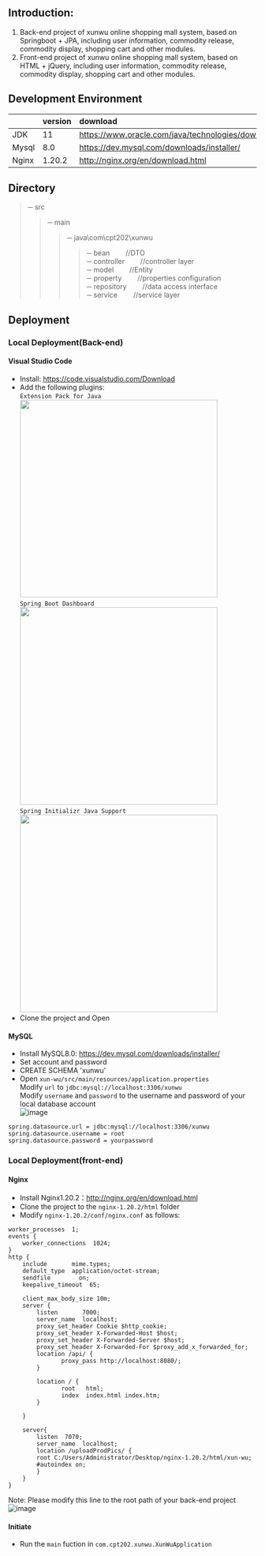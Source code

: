 ## Introduction:
1. Back-end project of xunwu online shopping mall system, based on Springboot + JPA, including user information, commodity release, commodity display, shopping cart and other modules. <br>
2. Front-end project of xunwu online shopping mall system, based on HTML + jQuery, including user information, commodity release, commodity display, shopping cart and other modules. <br>

## Development Environment
| |version|download|
|:---|:---|:---|
|JDK|11|https://www.oracle.com/java/technologies/downloads/#java11|
|Mysql|8.0|https://dev.mysql.com/downloads/installer/|
|Nginx|1.20.2|http://nginx.org/en/download.html|

## Directory
>─ src
>>─ main
>>>─ java\com\cpt202\xunwu
>>>>─ bean	&emsp;&emsp;//DTO <br>
>>>>─ controller	&emsp;&emsp;//controller layer <br>
>>>>─ model	&emsp;&emsp;//Entity <br>
>>>>─ property	&emsp;&emsp;//properties configuration <br>
>>>>─ repository	&emsp;&emsp;//data access interface <br>
>>>>─ service	&emsp;&emsp;//service layer <br>
## Deployment
### Local Deployment(Back-end)
#### Visual Studio Code
* Install: https://code.visualstudio.com/Download
* Add the following plugins: <br>
`Extension Pack for Java` <br>
<img src="https://user-images.githubusercontent.com/103989093/166079002-a5899888-8b8d-42b1-a32a-3e94be919090.png" width=400px> <br>
`Spring Boot Dashboard` <br>
<img src="https://user-images.githubusercontent.com/103989093/166079171-35a65071-c0ce-4d72-b5f3-f571280dc389.png" width=400px> <br>
`Spring Initializr Java Support` <br>
<img src="https://user-images.githubusercontent.com/103989093/166079223-dd23c0d1-b471-43eb-87b5-e71d04fd526d.png" width=400px> <br>
* Clone the project and Open <br>
#### MySQL
* Install MySQL8.0: https://dev.mysql.com/downloads/installer/
* Set account and password
* CREATE SCHEMA 'xunwu'
* Open `xun-wu/src/main/resources/application.properties` <br>
Modify `url` to `jdbc:mysql://localhost:3306/xunwu` <br>
Modify `username` and `password` to the username and password of your local database account <br>
![image](https://user-images.githubusercontent.com/103989093/166080040-c8bc7828-88fa-46a4-891b-7fb1ce0812d4.png) <br>
```
spring.datasource.url = jdbc:mysql://localhost:3306/xunwu
spring.datasource.username = root
spring.datasource.password = yourpassword
```
### Local Deployment(front-end)
#### Nginx
* Install Nginx1.20.2：http://nginx.org/en/download.html
* Clone the project to the `nginx-1.20.2/html` folder
* Modify `nginx-1.20.2/conf/nginx.conf` as follows:
```
worker_processes  1;
events {
    worker_connections  1024;
}
http {
    include       mime.types;
    default_type  application/octet-stream;
    sendfile        on;
    keepalive_timeout  65;
    
    client_max_body_size 10m;
    server {
        listen       7000; 
        server_name  localhost;
        proxy_set_header Cookie $http_cookie;
        proxy_set_header X-Forwarded-Host $host;
        proxy_set_header X-Forwarded-Server $host;
        proxy_set_header X-Forwarded-For $proxy_add_x_forwarded_for;
        location /api/ {              
               proxy_pass http://localhost:8080/;        
        }
        
        location / {
               root   html; 
               index  index.html index.htm;  
        }           
        
    }
    
    server{
        listen  7070;
        server_name  localhost;
	    location /uploadProdPics/ {
		root C:/Users/Administrator/Desktop/nginx-1.20.2/html/xun-wu;
		#autoindex on;
	    }
    }
}
```
Note: Please modify this line to the root path of your back-end project <br>
![image](https://github.com/Lunduntaqiao/picture/blob/main/%E5%BE%AE%E4%BF%A1%E6%88%AA%E5%9B%BE_20220515151416.png)  <br>
#### Initiate
* Run the `main` fuction in `com.cpt202.xunwu.XunWuApplication`
